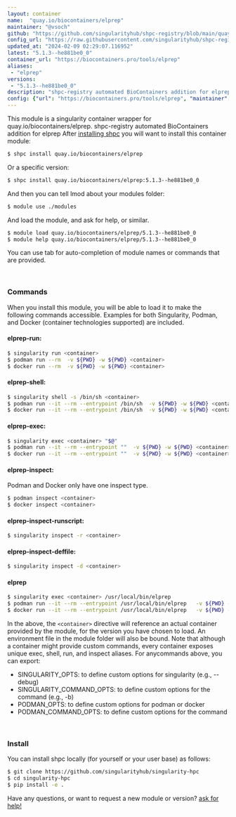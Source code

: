 ```yaml
---
layout: container
name:  "quay.io/biocontainers/elprep"
maintainer: "@vsoch"
github: "https://github.com/singularityhub/shpc-registry/blob/main/quay.io/biocontainers/elprep/container.yaml"
config_url: "https://raw.githubusercontent.com/singularityhub/shpc-registry/main/quay.io/biocontainers/elprep/container.yaml"
updated_at: "2024-02-09 02:29:07.116952"
latest: "5.1.3--he881be0_0"
container_url: "https://biocontainers.pro/tools/elprep"
aliases:
 - "elprep"
versions:
 - "5.1.3--he881be0_0"
description: "shpc-registry automated BioContainers addition for elprep"
config: {"url": "https://biocontainers.pro/tools/elprep", "maintainer": "@vsoch", "description": "shpc-registry automated BioContainers addition for elprep", "latest": {"5.1.3--he881be0_0": "sha256:fbd786098aedf03a86128f7e91789b20edff85f5724eac5db982482de0b4813d"}, "tags": {"5.1.3--he881be0_0": "sha256:fbd786098aedf03a86128f7e91789b20edff85f5724eac5db982482de0b4813d"}, "docker": "quay.io/biocontainers/elprep", "aliases": {"elprep": "/usr/local/bin/elprep"}}
---
```


This module is a singularity container wrapper for quay.io/biocontainers/elprep.
shpc-registry automated BioContainers addition for elprep
After [installing shpc](#install) you will want to install this container module:


```bash
$ shpc install quay.io/biocontainers/elprep
```

Or a specific version:

```bash
$ shpc install quay.io/biocontainers/elprep:5.1.3--he881be0_0
```

And then you can tell lmod about your modules folder:

```bash
$ module use ./modules
```

And load the module, and ask for help, or similar.

```bash
$ module load quay.io/biocontainers/elprep/5.1.3--he881be0_0
$ module help quay.io/biocontainers/elprep/5.1.3--he881be0_0
```

You can use tab for auto-completion of module names or commands that are provided.

<br>

### Commands

When you install this module, you will be able to load it to make the following commands accessible.
Examples for both Singularity, Podman, and Docker (container technologies supported) are included.

#### elprep-run:

```bash
$ singularity run <container>
$ podman run --rm  -v ${PWD} -w ${PWD} <container>
$ docker run --rm  -v ${PWD} -w ${PWD} <container>
```

#### elprep-shell:

```bash
$ singularity shell -s /bin/sh <container>
$ podman run --it --rm --entrypoint /bin/sh  -v ${PWD} -w ${PWD} <container>
$ docker run --it --rm --entrypoint /bin/sh  -v ${PWD} -w ${PWD} <container>
```

#### elprep-exec:

```bash
$ singularity exec <container> "$@"
$ podman run --it --rm --entrypoint ""  -v ${PWD} -w ${PWD} <container> "$@"
$ docker run --it --rm --entrypoint ""  -v ${PWD} -w ${PWD} <container> "$@"
```

#### elprep-inspect:

Podman and Docker only have one inspect type.

```bash
$ podman inspect <container>
$ docker inspect <container>
```

#### elprep-inspect-runscript:

```bash
$ singularity inspect -r <container>
```

#### elprep-inspect-deffile:

```bash
$ singularity inspect -d <container>
```


#### elprep

```bash
$ singularity exec <container> /usr/local/bin/elprep
$ podman run --it --rm --entrypoint /usr/local/bin/elprep   -v ${PWD} -w ${PWD} <container> -c " $@"
$ docker run --it --rm --entrypoint /usr/local/bin/elprep   -v ${PWD} -w ${PWD} <container> -c " $@"
```



In the above, the `<container>` directive will reference an actual container provided
by the module, for the version you have chosen to load. An environment file in the
module folder will also be bound. Note that although a container
might provide custom commands, every container exposes unique exec, shell, run, and
inspect aliases. For anycommands above, you can export:

 - SINGULARITY_OPTS: to define custom options for singularity (e.g., --debug)
 - SINGULARITY_COMMAND_OPTS: to define custom options for the command (e.g., -b)
 - PODMAN_OPTS: to define custom options for podman or docker
 - PODMAN_COMMAND_OPTS: to define custom options for the command

<br>

### Install

You can install shpc locally (for yourself or your user base) as follows:

```bash
$ git clone https://github.com/singularityhub/singularity-hpc
$ cd singularity-hpc
$ pip install -e .
```

Have any questions, or want to request a new module or version? [ask for help!](https://github.com/singularityhub/singularity-hpc/issues)